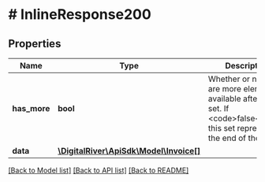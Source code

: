 # # InlineResponse200

## Properties

Name | Type | Description | Notes
------------ | ------------- | ------------- | -------------
**has_more** | **bool** | Whether or not there are more elements available after this set. If &lt;code&gt;false&lt;/code&gt; this set represents the end of the list. | [optional] 
**data** | [**\DigitalRiver\ApiSdk\Model\Invoice[]**](Invoice.md) |  | [optional] 

[[Back to Model list]](../../README.md#documentation-for-models) [[Back to API list]](../../README.md#documentation-for-api-endpoints) [[Back to README]](../../README.md)


